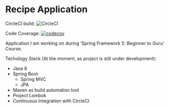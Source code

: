 # Recipe Application

CircleCI build: ![CircleCI](https://circleci.com/gh/mkraskiewicz/recipe-app.png?circle-token=:circle-token)

Code Coverage: [![codecov](https://codecov.io/gh/mkraskiewicz/recipe-app/branch/master/graph/badge.svg)](https://codecov.io/gh/mkraskiewicz/recipe-app)

Application I am working on during 'Spring Framework 5: Beginner to Guru' Course.

Techology Stack (At the moment, as project is still under development): 
- Java 8
- Spring Boot 
  - Spring MVC
  - JPA 
- Maven as build automation tool
- Project Lombok
- Continuous Integration with CircleCI


